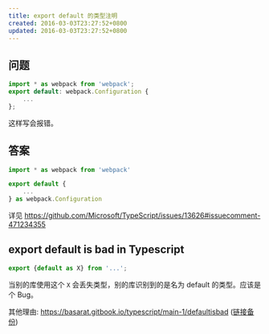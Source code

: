 ```yaml
---
title: export default 的类型注明
created: 2016-03-03T23:27:52+0800
updated: 2016-03-03T23:27:52+0800
---
```


## 问题

```typescript
import * as webpack from 'webpack';
export default: webpack.Configuration {
    ...
};
```

这样写会报错。

## 答案

```typescript
import * as webpack from 'webpack'

export default {
    ...
} as webpack.Configuration
```

详见 https://github.com/Microsoft/TypeScript/issues/13626#issuecomment-471234355

## export default is bad in Typescript

```typescript
export {default as X} from '...';
```

当别的库使用这个 `X` 会丢失类型，别的库识别到的是名为 default 的类型。应该是个 Bug。

其他理由: https://basarat.gitbook.io/typescript/main-1/defaultisbad ([链接备份](https://web.archive.org/web/20230127095336/https://basarat.gitbook.io/typescript/main-1/defaultisbad))
